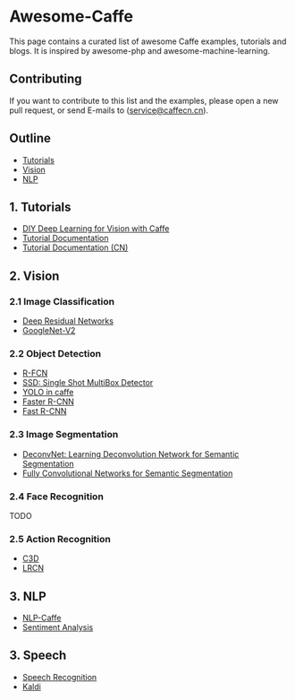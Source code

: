 # Awesome-Caffe

This page contains a curated list of awesome Caffe examples, tutorials and blogs. It is inspired by awesome-php and awesome-machine-learning.

## <a name="Contributing"></a>Contributing

If you want to contribute to this list and the examples, please open a new pull request, or send E-mails to (service@caffecn.cn).

## Outline
- [Tutorials](#Tutorials)
- [Vision](#Vision)
- [NLP](#NLP)

## <a name="Tutorials"></a>1. Tutorials
- [DIY Deep Learning for Vision with Caffe](https://docs.google.com/presentation/d/1UeKXVgRvvxg9OUdh_UiC5G71UMscNPlvArsWER41PsU/edit#slide=id.p)
- [Tutorial Documentation](http://caffe.berkeleyvision.org/tutorial/)
- [Tutorial Documentation (CN)](http://caffecn.cn/?/page/tutorial)

## <a name="Vision"></a>2. Vision
### 2.1 Image Classification
- [Deep Residual Networks](https://github.com/KaimingHe/deep-residual-networks)
- [GoogleNet-V2](https://github.com/lim0606/caffe-googlenet-bn)

### 2.2 Object Detection
- [R-FCN](https://github.com/daijifeng001/R-FCN)
- [SSD: Single Shot MultiBox Detector](https://github.com/weiliu89/caffe/tree/ssd)
- [YOLO in caffe](https://github.com/xingwangsfu/caffe-yolo)
- [Faster R-CNN](https://github.com/rbgirshick/py-faster-rcnn)
- [Fast R-CNN](https://github.com/rbgirshick/fast-rcnn)

### 2.3 Image Segmentation
- [DeconvNet: Learning Deconvolution Network for Semantic Segmentation](https://github.com/HyeonwooNoh/DeconvNet)
- [Fully Convolutional Networks for Semantic Segmentation](https://github.com/shelhamer/fcn.berkeleyvision.org)

### 2.4 Face Recognition

TODO

### 2.5 Action Recognition
- [C3D](https://github.com/facebook/C3D)
- [LRCN](https://github.com/LisaAnne/lisa-caffe-public/tree/lstm_video_deploy)
 
## <a name="NLP">3. NLP
- [NLP-Caffe](https://github.com/Russell91/nlpcaffe)
- [Sentiment Analysis](http://city.shaform.com/blog/2015/06/06/caffe-sentiment-analysis.html)

## <a name="Speech">3. Speech
- [Speech Recognition](https://github.com/pannous/caffe-speech-recognition)
- [Kaldi](https://github.com/kaldi-asr/kaldi)
